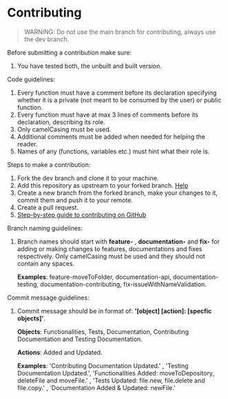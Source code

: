 # **Contributing**

> WARNING: Do not use the main branch for contributing, always use the dev branch.

Before submitting a contribution make sure:

1. You have tested both, the unbuilt and built version.

Code guidelines:

1. Every function must have a comment before its declaration specifying whether it is a private (not meant to be consumed by the user) or public function.
2. Every function must have at max 3 lines of comments before its declaration, describing its role.
3. Only camelCasing must be used.
4. Additional comments must be added when needed for helping the reader.
5. Names of any (functions, variables etc.) must hint what their role is.

Steps to make a contribution:

1. Fork the dev branch and clone it to your machine.
2. Add this repository as upstream to your forked branch. [Help](https://docs.github.com/en/github/collaborating-with-pull-requests/working-with-forks/configuring-a-remote-for-a-fork)
3. Create a new branch from the forked branch, make your changes to it, commit them and push it to your remote.
4. Create a pull request.
5. [Step-by-step guide to contributing on GitHub](https://www.dataschool.io/how-to-contribute-on-github/)

Branch naming guidelines:

1. Branch names should start with **feature-** , **documentation-** and **fix-** for adding or making changes to features, documentations and fixes respectively. Only camelCasing must be used and they should not contain any spaces.

    **Examples**: feature-moveToFolder, documentation-api, documentation-testing, documentation-contributing, fix-issueWithNameValidation.

Commit message guidelines:

1. Commit message should be in format of: **'[object] [action]: [specfic objects]'**.

    **Objects**: Functionalities, Tests, Documentation, Contributing Documentation and Testing Documentation.

    **Actions**: Added and Updated.

    **Examples**: 'Contributing Documentation Updated.' , 'Testing Documentation Updated.', 'Functionalities Added: moveToDepository, deleteFile and moveFile.' , 'Tests Updated: file.new, file.delete and file.copy.' , 'Documentation Added & Updated: newFile.'
